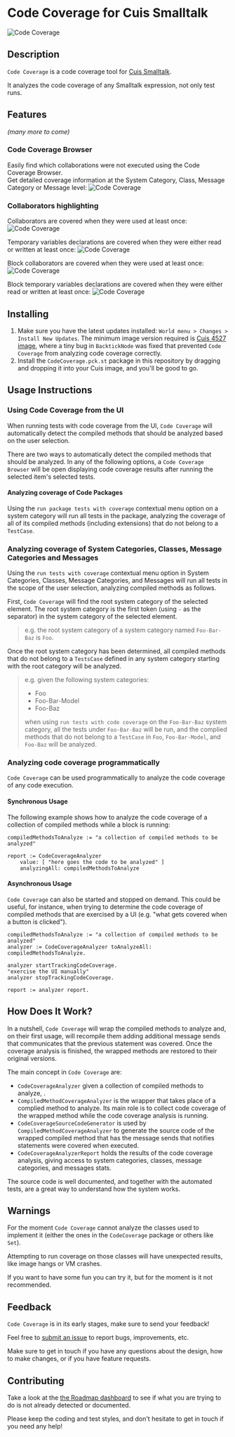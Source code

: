 # Code Coverage for Cuis Smalltalk

![Code Coverage](assets/cuis-code-coverage.png)

## Description
`Code Coverage` is a code coverage tool for [Cuis Smalltalk](https://github.com/Cuis-Smalltalk/Cuis-Smalltalk-Dev).

It analyzes the code coverage of any Smalltalk expression, not only test runs.

## Features
_(many more to come)_

### Code Coverage Browser
Easily find which collaborations were not executed using the Code Coverage Browser.  
Get detailed coverage information at the System Category, Class, Message Category or Message level:
![Code Coverage](assets/demo-code-highlighting.png)

### Collaborators highlighting
Collaborators are covered when they were used at least once:
![Code Coverage](assets/demo-collaborators-highlighting.png)

Temporary variables declarations are covered when they were either read or written at least once:
![Code Coverage](assets/demo-temporaries-declaration-highlighting.png)

Block collaborators are covered when they were used at least once:
![Code Coverage](assets/demo-block-collaborators-highlighting.png)

Block temporary variables declarations are covered when they were either read or written at least once:
![Code Coverage](assets/demo-block-temporaries-declaration-highlighting.png)

## Installing

1. Make sure you have the latest updates installed: `World menu > Changes > Install New Updates`.
The minimum image version required is [Cuis 4527 image](https://github.com/Cuis-Smalltalk/Cuis-Smalltalk-Dev/blob/master/CoreUpdates/4527-CuisCore-NicolasPapagnaMaldonado-2021Jan20-17h23m-NPM.001.cs.st),
where a tiny bug in `BacktickNode` was fixed that prevented `Code Coverage` from analyzing code coverage correctly.
2. Install the `CodeCoverage.pck.st` package in this repository by dragging and dropping it into your Cuis image, and you'll be good to go.

## Usage Instructions
### Using Code Coverage from the UI
When running tests with code coverage from the UI, `Code Coverage` will automatically detect the compiled methods that 
should be analyzed based on the user selection.

There are two ways to automatically detect the compiled methods that should be analyzed.
In any of the following options, a `Code Coverage Browser` will be open displaying code coverage results after running 
the selected item's selected tests.

#### Analyzing coverage of Code Packages
Using the `run package tests with coverage` contextual menu option on a system category will run all tests in the
package, analyzing the coverage of all of its compiled methods (including extensions) that do not belong to a
`TestCase`.

### Analyzing coverage of System Categories, Classes, Message Categories and Messages
Using the `run tests with coverage` contextual menu option in System Categories, Classes, Message Categories, and Messages
will run all tests in the scope of the user selection, analyzing compiled methods as follows.

First, `Code Coverage` will find the root system category of the selected element.
The root system category is the first token (using `-` as the separator) in the system category of the selected element.

> e.g. the root system category of a system category named `Foo-Bar-Baz` is `Foo`.

Once the root system category has been determined, all compiled methods that do not belong to a `TestsCase` defined in 
any system category starting with the root category will be analyzed.

> e.g. given the following system categories:
> * Foo
> * Foo-Bar-Model
> * Foo-Baz
> 
> when using `run tests with code coverage` on the `Foo-Bar-Baz` system category, all the tests under `Foo-Bar-Baz` will
> be run, and the complied methods that do not belong to a `TestCase` in `Foo`, `Foo-Bar-Model`, and `Foo-Baz` will be
> analyzed.

### Analyzing code coverage programmatically
`Code Coverage` can be used programmatically to analyze the code coverage of any code execution.

#### Synchronous Usage
The following example shows how to analyze the code coverage of a collection of compiled methods while a block is
running:

```
compiledMethodsToAnalyze := "a collection of compiled methods to be analyzed"

report := CodeCoverageAnalyzer
    value: [ "here goes the code to be analyzed" ]
    analyzingAll: compiledMethodsToAnalyze
```

#### Asynchronous Usage
`Code Coverage` can also be started and stopped on demand. This could be useful, for instance, when trying to determine the code coverage of compiled methods that are exercised by a UI (e.g. "what gets covered when a button is clicked").

```
compiledMethodsToAnalyze := "a collection of compiled methods to be analyzed"
analyzer := CodeCoverageAnalyzer toAnalyzeAll: compiledMethodsToAnalyze.

analyzer startTrackingCodeCoverage.
"exercise the UI manually"
analyzer stopTrackingCodeCoverage.

report := analyzer report.
```

## How Does It Work?
In a nutshell, `Code Coverage` will wrap the compiled methods to analyze and, on their first usage, will recompile them
adding additional message sends that communicates that the previous statement was covered. Once the coverage analysis is finished,
the wrapped methods are restored to their original versions.

The main concept in  `Code Coverage` are:
* `CodeCoverageAnalyzer` given a collection of compiled methods to analyze, .
* `CompiledMethodCoverageAnalyzer` is the wrapper that takes place of a complied method to analyze. Its main role is to
collect code coverage of the wrapped method while the code coverage analysis is running.
* `CodeCoverageSourceCodeGenerator` is used by `CompiledMethodCoverageAnalyzer` to generate the source code of the wrapped
compiled method that has the message sends that notifies statements were covered when executed.
* `CodeCoverageAnalyzerReport` holds the results of the code coverage analysis, giving access to system categories, classes,
message categories, and messages stats.

The source code is well documented, and together with the automated tests, are a great way to understand how the system 
works.

## Warnings
For the moment `Code Coverage` cannot analyze the classes used to implement it (either the ones in the `CodeCoverage`
package or others like `Set`).

Attempting to run coverage on those classes will have unexpected results, like image hangs or VM crashes.

If you want to have some fun you can try it, but for the moment is it not recommended.

## Feedback 
`Code Coverage` is in its early stages, make sure to send your feedback!

Feel free to [submit an issue](https://github.com/npapagna/cuis-code-coverage/issues) to report bugs, improvements, etc.

Make sure to get in touch if you have any questions about the design, how to make changes, or if you have feature requests.


## Contributing

Take a look at the [the Roadmap dashboard](https://github.com/npapagna/cuis-code-coverage/projects/1) to see if what 
you are trying to do is not already detected or documented. 

Please keep the coding and test styles, and don't hesitate to get in touch if you need any help!
